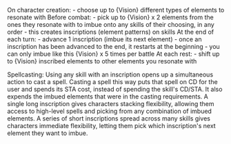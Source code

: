 On character creation:
	- choose up to {Vision} different types of elements to resonate with
Before combat:
	- pick up to {Vision} x 2 elements from the ones they resonate with to imbue onto any skills of their choosing, in any order
	- this creates inscriptions (element patterns) on skills
At the end of each turn:
	- advance 1 inscription (imbue its next element)
	- once an inscription has been advanced to the end, it restarts at the beginning
	- you can only imbue like this {Vision} x 5 times per battle
At each rest:
	- shift up to {Vision} inscribed elements to other elements you resonate with

Spellcasting:
Using any skill with an inscription opens up a simultaneous action to cast a spell. Casting a spell this way puts that spell on CD for the user and spends its STA cost, instead of spending the skill's CD/STA. It also expends the imbued elements that were in the casting requirements. A single long inscription gives characters stacking flexibility, allowing them access to high-level spells and picking from any combination of imbued elements. A series of short inscriptions spread across many skills gives characters immediate flexibility, letting them pick which inscription's next element they want to imbue.

